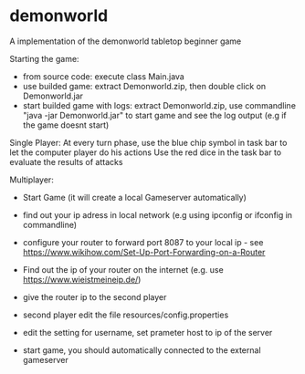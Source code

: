 # demonworld
A implementation of the demonworld tabletop beginner game

Starting the game:

- from source code: execute class Main.java
- use builded game: extract Demonworld.zip, then double click on Demonworld.jar
- start builded game with logs: extract Demonworld.zip, use commandline "java -jar Demonworld.jar" to start game and see the log output (e.g if the game doesnt start)

Single Player:
At every turn phase, use the blue chip symbol in task bar to let the computer player do his actions
Use the red dice in the task bar to evaluate the results of attacks

Multiplayer:
- Start Game (it will create a local Gameserver automatically)
- find out your ip adress in local network (e.g using ipconfig or ifconfig in commandline)
- configure your router to forward port 8087 to your local ip - see https://www.wikihow.com/Set-Up-Port-Forwarding-on-a-Router
- Find out the ip of your router on the internet (e.g. use https://www.wieistmeineip.de/)
- give the router ip to the second player

- second player edit the file resources/config.properties
- edit the setting for username, set prameter host to ip of the server
- start game, you should automatically connected to the external gameserver 
  